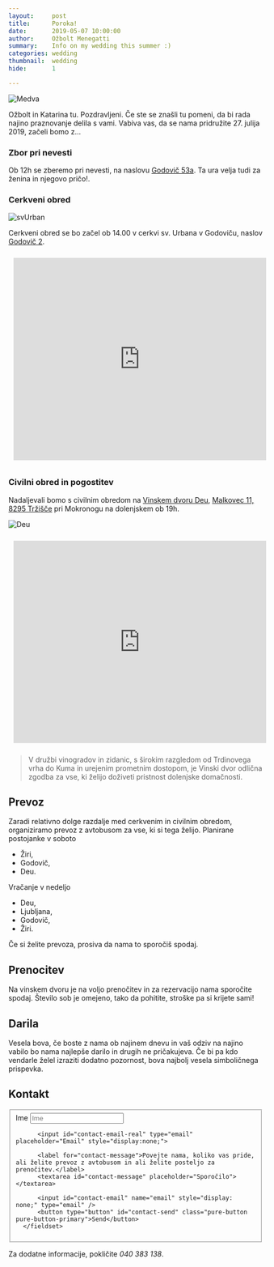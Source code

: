 ```yaml
---
layout:     post
title:      Poroka!
date:       2019-05-07 10:00:00
author:     Ožbolt Menegatti
summary:    Info on my wedding this summer :)
categories: wedding
thumbnail:  wedding
hide:       1

---
```


<img src="{{ site.baseurl }}/static/medva.webp" alt="Medva" style="padding: 0;"/>

Ožbolt in Katarina tu. Pozdravljeni. Če ste se znašli tu pomeni, da bi rada najino praznovanje delila s vami. Vabiva vas, da se nama pridružite 27. julija 2019, začeli bomo z...

### Zbor pri nevesti

Ob 12h se zberemo pri nevesti, na naslovu [Godovič 53a](https://goo.gl/maps/kySihu4dBKdLU2tA9). Ta ura velja tudi za ženina in njegovo pričo!.

### Cerkveni obred

<img src="http://zupnija-godovic.rkc.si/img/zupnija-godovic.rkc.si1516829630.jpg" alt="svUrban"/>

Cerkveni obred se bo začel ob 14.00 v cerkvi sv. Urbana v Godoviču, naslov [Godovič 2](https://goo.gl/maps/ePLQaDc1oPjTm8wc6).

<iframe width="500" height="400" frameborder="0" style="padding: 10px;" src="https://www.bing.com/maps/embed?h=400&w=500&cp=45.95868169784002~14.096325904904482&lvl=12&typ=d&sty=r&src=SHELL&FORM=MBEDV8" scrolling="no"></iframe>

### Civilni obred in pogostitev

Nadaljevali bomo s civilnim obredom na [Vinskem dvoru Deu](http://www.deu-mokronog.si), [Malkovec 11, 8295 Tržišče](https://goo.gl/maps/PEXE84cDpZgbSdjt7) pri Mokronogu na dolenjskem ob 19h.

![Deu](https://i.ibb.co/StyxJcq/mokronog.jpg)

<iframe width="500" height="400" frameborder="0" style="padding: 10px;" src="https://www.bing.com/maps/embed?h=400&w=500&cp=45.9498752,15.1959023&lvl=12&typ=d&sty=r&src=SHELL&FORM=MBEDV8" scrolling="no"></iframe>

> V družbi vinogradov in zidanic, s širokim razgledom od Trdinovega vrha do Kuma in urejenim prometnim dostopom, je Vinski dvor odlična zgodba za vse, ki želijo doživeti pristnost dolenjske domačnosti.

## Prevoz

Zaradi relativno dolge razdalje med cerkvenim in civilnim obredom, organiziramo prevoz z avtobusom za vse, ki si tega želijo. Planirane postojanke v soboto

* Žiri,
* Godovič,
* Deu.

Vračanje v nedeljo

* Deu,
* Ljubljana, 
* Godovič,
* Žiri.

Če si želite prevoza, prosiva da nama to sporočiš spodaj.

## Prenocitev

Na vinskem dvoru je na voljo prenočitev in za rezervacijo nama sporočite spodaj. Število sob je omejeno, tako da pohitite, stroške pa si krijete sami!

## Darila

Vesela bova, če boste z nama ob najinem dnevu in vaš odziv na najino vabilo bo nama najlepše darilo in drugih ne pričakujeva. Če bi pa kdo vendarle želel izraziti dodatno pozornost, bova najbolj vesela simboličnega prispevka.

## Kontakt

<div id="contact">
  <form class="pure-form pure-form-stacked">
      <fieldset>
          <label for="contact-name">Ime</label>
          <input id="contact-name" type="text" placeholder="Ime">
          
          <input id="contact-email-real" type="email" placeholder="Email" style="display:none;">

          <label for="contact-message">Povejte nama, koliko vas pride, ali želite prevoz z avtobusom in ali želite posteljo za prenočitev.</label>
          <textarea id="contact-message" placeholder="Sporočilo"></textarea>
          
          <input id="contact-email" name="email" style="display: none;" type="email" />
          <button type="button" id="contact-send" class="pure-button pure-button-primary">Send</button>
      </fieldset>
  </form>
</div>

Za dodatne informacije, pokličite *040 383 138*.
